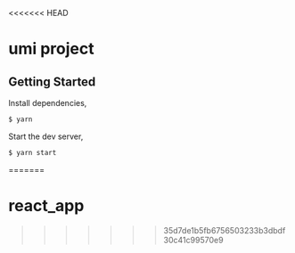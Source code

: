 <<<<<<< HEAD
# umi project

## Getting Started

Install dependencies,

```bash
$ yarn
```

Start the dev server,

```bash
$ yarn start
```
=======
# react_app
>>>>>>> 35d7de1b5fb6756503233b3dbdf30c41c99570e9
